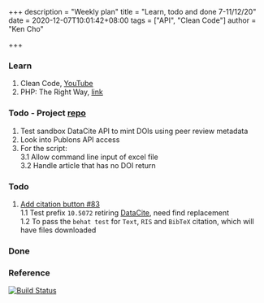+++
description = "Weekly plan"
title = "Learn, todo and done 7-11/12/20"
date = 2020-12-07T10:01:42+08:00
tags = ["API", "Clean Code"]
author = "Ken Cho"

+++  
### Learn
1. Clean Code, [YouTube](https://www.youtube.com/watch?v=7EmboKQH8lM)  
2. PHP: The Right Way, [link](https://phptherightway.com/)  

### Todo - Project [repo](https://github.com/kencho51/mint_doi)
1. Test sandbox DataCite API to mint DOIs using peer review metadata  
2. Look into Publons API access  
3. For the script:  
    3.1 Allow command line input of excel file  
    3.2 Handle article that has no DOI return  

### Todo
1. [Add citation button #83](https://github.com/gigascience/gigadb-website/pull/521)  
    1.1 Test prefix `10.5072` retiring [DataCite](https://blog.datacite.org/test-prefix-10-5072-retiring-june-1/), need find replacement  
    1.2 To pass the `behat test` for `Text`, `RIS` and `BibTeX` citation, which will have files downloaded  

### Done


### Reference


[![Build Status](https://travis-ci.org/kencho51/gigathing.svg?branch=master)](https://travis-ci.org/kencho51/gigathing)


